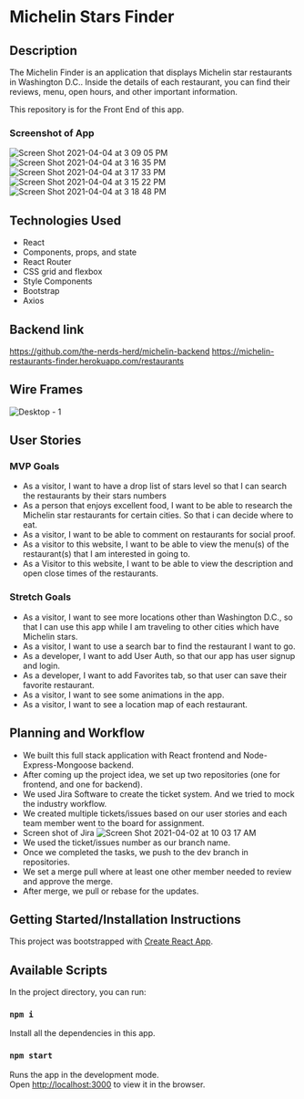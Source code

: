 # Michelin Stars Finder

## Description

The Michelin Finder is an application that displays Michelin star restaurants in Washington D.C.. Inside the details of each restaurant, you can find their reviews, menu, open hours, and other important information.

This repository is for the Front End of this app.

### Screenshot of App

![Screen Shot 2021-04-04 at 3 09 05 PM](https://user-images.githubusercontent.com/78054396/113521605-c3868b00-9557-11eb-81b4-70953e7a5a19.png)
![Screen Shot 2021-04-04 at 3 16 35 PM](https://user-images.githubusercontent.com/78054396/113521751-c59d1980-9558-11eb-8be3-cb12e1a8bc7a.png)
![Screen Shot 2021-04-04 at 3 17 33 PM](https://user-images.githubusercontent.com/78054396/113521778-e7969c00-9558-11eb-91a8-15dc2da1c691.png)
![Screen Shot 2021-04-04 at 3 15 22 PM](https://user-images.githubusercontent.com/78054396/113521728-9edee300-9558-11eb-88c1-afddfb82243d.png)
![Screen Shot 2021-04-04 at 3 18 48 PM](https://user-images.githubusercontent.com/78054396/113521807-11e85980-9559-11eb-9859-ea95e6968a65.png)

## Technologies Used

- React
- Components, props, and state
- React Router
- CSS grid and flexbox
- Style Components
- Bootstrap
- Axios

## Backend link

https://github.com/the-nerds-herd/michelin-backend
https://michelin-restaurants-finder.herokuapp.com/restaurants

## Wire Frames

![Desktop - 1](https://media.git.generalassemb.ly/user/34159/files/bfaffa00-9306-11eb-92f1-18aaee1107ac)

## User Stories

### MVP Goals

- As a visitor, I want to have a drop list of stars level so that I can search the restaurants by their stars numbers
- As a person that enjoys excellent food, I want to be able to research the Michelin star restaurants for certain cities. So that i can decide where to eat.
- As a visitor, I want to be able to comment on restaurants for social proof.
- As a visitor to this website, I want to be able to view the menu(s) of the restaurant(s) that I am interested in going to.
- As a Visitor to this website, I want to be able to view the description and open close times of the restaurants.

### Stretch Goals

- As a visitor, I want to see more locations other than Washington D.C., so that I can use this app while I am traveling to other cities which have Michelin stars.
- As a visitor, I want to use a search bar to find the restaurant I want to go.
- As a developer, I want to add User Auth, so that our app has user signup and login.
- As a developer, I want to add Favorites tab, so that user can save their favorite restaurant.
- As a visitor, I want to see some animations in the app.
- As a visitor, I want to see a location map of each restaurant.

## Planning and Workflow

- We built this full stack application with React frontend and Node-Express-Mongoose backend.
- After coming up the project idea, we set up two repositories (one for frontend, and one for backend).
- We used Jira Software to create the ticket system. And we tried to mock the industry workflow.
- We created multiple tickets/issues based on our user stories and each team member went to the board for assignment.
- Screen shot of Jira
  ![Screen Shot 2021-04-02 at 10 03 17 AM](https://user-images.githubusercontent.com/78054396/113432520-bff9d500-939a-11eb-9f5b-2ead4a831f7c.png)
- We used the ticket/issues number as our branch name.
- Once we completed the tasks, we push to the dev branch in repositories.
- We set a merge pull where at least one other member needed to review and approve the merge.
- After merge, we pull or rebase for the updates.

## Getting Started/Installation Instructions

This project was bootstrapped with [Create React App](https://github.com/facebook/create-react-app).

## Available Scripts

In the project directory, you can run:

### `npm i`

Install all the dependencies in this app.

### `npm start`

Runs the app in the development mode.\
Open [http://localhost:3000](http://localhost:3000) to view it in the browser.
